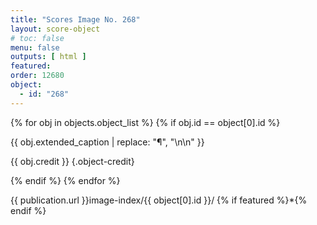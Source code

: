```yaml
---
title: "Scores Image No. 268"
layout: score-object
# toc: false
menu: false
outputs: [ html ]
featured: 
order: 12680
object:
  - id: "268"
---
```


{% for obj in objects.object_list %}
{% if obj.id == object[0].id %}

{{ obj.extended_caption | replace: "¶", "\n\n" }}

{{ obj.credit }} {.object-credit}

{% endif %}
{% endfor %}

<div class="object-credit object-url is-print-only">

{{ publication.url }}image-index/{{ object[0].id }}/ {% if featured %}*{% endif %}

</div>
